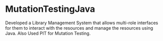 # MutationTestingJava
Developed a Library Management System that allows multi-role interfaces for them to interact with the resources and manage the resources using Java. Also Used PIT for Mutation Testing.
